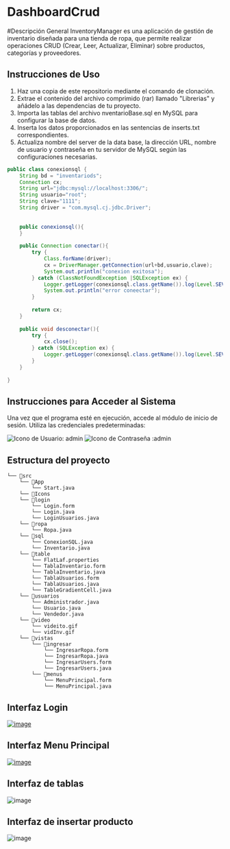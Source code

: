 # DashboardCrud
#Descripción General
InventoryManager es una aplicación de gestión de inventario diseñada para una tienda de ropa, que permite realizar operaciones CRUD (Crear, Leer, Actualizar, Eliminar) sobre productos, categorías y proveedores.

## Instrucciones de Uso
1. Haz una copia de este repositorio mediante el comando de clonación.
2. Extrae el contenido del archivo comprimido (rar) llamado "Librerias" y añádelo a las dependencias de tu proyecto.
3. Importa las tablas del archivo nventarioBase.sql en MySQL para configurar la base de datos.
4. Inserta los datos proporcionados en las sentencias de inserts.txt correspondientes.
5. Actualiza nombre del server de la data base, la dirección URL, nombre de usuario y contraseña en tu servidor de MySQL según las configuraciones necesarias.

```java
public class conexionsql {
    String bd = "inventariods";
    Connection cx;
    String url="jdbc:mysql://localhost:3306/";
    String usuario="root";
    String clave="1111";
    String driver = "com.mysql.cj.jdbc.Driver";
    
    
    public conexionsql(){
    }
    
    public Connection conectar(){
        try {
            Class.forName(driver);
            cx = DriverManager.getConnection(url+bd,usuario,clave);
            System.out.println("conexion exitosa");
        } catch (ClassNotFoundException |SQLException ex) {
            Logger.getLogger(conexionsql.class.getName()).log(Level.SEVERE, null, ex);
            System.out.println("error coneectar");
        }
        
        return cx;
    }
    
    public void desconectar(){
        try {
            cx.close();
        } catch (SQLException ex) {
            Logger.getLogger(conexionsql.class.getName()).log(Level.SEVERE, null, ex);
        }
    }
  
}
```
## Instrucciones para Acceder al Sistema
Una vez que el programa esté en ejecución, accede al módulo de inicio de sesión.
Utiliza las credenciales predeterminadas:

![Icono de Usuario](https://img.shields.io/badge/-Usuario-%2300f?style=flat-square&logo=user): admin
![Icono de Contraseña](https://img.shields.io/badge/-Contraseña-%2300f?style=flat-square&logo=lock) :admin
## Estructura del proyecto
```
└── 📁src
    └── 📁App
        └── Start.java
    └── 📁Icons
    └── 📁login
        └── Login.form
        └── Login.java
        └── LoginUsuarios.java
    └── 📁ropa
        └── Ropa.java
    └── 📁sql
        └── ConexionSQL.java
        └── Inventario.java
    └── 📁table
        └── FlatLaf.properties
        └── TablaInventario.form
        └── TablaInventario.java
        └── TablaUsuarios.form
        └── TablaUsuarios.java
        └── TableGradientCell.java
    └── 📁usuarios
        └── Administrador.java
        └── Usuario.java
        └── Vendedor.java
    └── 📁video
        └── videito.gif
        └── vidInv.gif
    └── 📁vistas
        └── 📁ingresar
            └── IngresarRopa.form
            └── IngresarRopa.java
            └── IngresarUsers.form
            └── IngresarUsers.java
        └── 📁menus
            └── MenuPrincipal.form
            └── MenuPrincipal.java
```
## Interfaz Login
[![image](https://github.com/jessvilla1975/DashboardCrud/assets/114515509/8b655848-8633-48dd-aa78-be113a7f43a2)](https://github.com/jessvilla1975/DashboardCrud/assets/114515509/35f85f1c-2763-4ffb-8e71-414c445d35af)


## Interfaz Menu Principal
[![image](https://github.com/jessvilla1975/DashboardCrud/assets/114515509/02c8920c-9e69-4149-bf02-dd7f894ca5b1)](https://github.com/jessvilla1975/DashboardCrud/assets/114515509/676450eb-6873-4b57-ab8d-5b389cb51978)


## Interfaz de tablas
![image](https://github.com/jessvilla1975/DashboardCrud/assets/114515509/76cd0049-00de-4411-9a95-f9774859cd10)

## Interfaz de insertar producto
![image](https://github.com/jessvilla1975/DashboardCrud/assets/114515509/ef9320fe-5386-44c0-8962-14b5457b6310)
